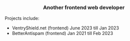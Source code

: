 <h3 align="center">Another frontend web developer</h3>

Projects include:
<ul>
  <li>VentryShield.net (frontend) June 2023 till Jan 2023</li>
  <li>BetterAntispam (frontend) Jan 2021 till Feb 2023</li>
</ul>
